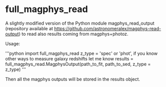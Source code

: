 # full_magphys_read
A slightly modified version of the Python module magphys_read_output (repository available at https://github.com/astronomeralex/magphys-read-output) to read also results coming from magphys+photoz.

Usage:

'''python
import full_magphys_read
z_type = 'spec' or 'phot', if you know other ways to measure galaxy redshifts let me know 
results = full_magphys_read.MagphysOutput(path_to_fit, path_to_sed, z_type = z_type)
'''

Then all the magphys outputs will be stored in the results object.
